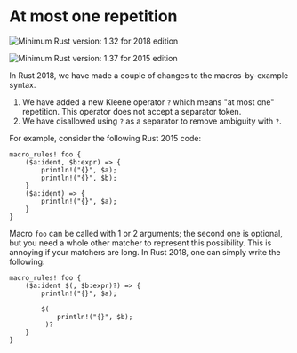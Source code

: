 # At most one repetition

![Minimum Rust version: 1.32](https://img.shields.io/badge/Minimum%20Rust%20Version-1.32-brightgreen.svg) for 2018 edition

![Minimum Rust version: 1.37](https://img.shields.io/badge/Minimum%20Rust%20Version-1.37-brightgreen.svg) for 2015 edition

In Rust 2018, we have made a couple of changes to the macros-by-example syntax.

1. We have added a new Kleene operator `?` which means "at most one"
   repetition. This operator does not accept a separator token.
2. We have disallowed using `?` as a separator to remove ambiguity with `?`.

For example, consider the following Rust 2015 code:

```rust2018
macro_rules! foo {
    ($a:ident, $b:expr) => {
        println!("{}", $a);
        println!("{}", $b);
    }
    ($a:ident) => {
        println!("{}", $a);
    }
}
```

Macro `foo` can be called with 1 or 2 arguments; the second one is optional,
but you need a whole other matcher to represent this possibility. This is
annoying if your matchers are long. In Rust 2018, one can simply write the
following:

```rust2018
macro_rules! foo {
    ($a:ident $(, $b:expr)?) => {
        println!("{}", $a);

        $(
            println!("{}", $b);
         )?
    }
}
```
